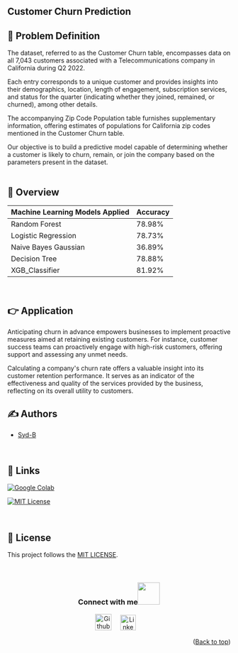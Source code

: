 ## Customer Churn Prediction



## 📌 Problem Definition
The dataset, referred to as the Customer Churn table, encompasses data on all 7,043 customers associated with a Telecommunications company in California during Q2 2022.

Each entry corresponds to a unique customer and provides insights into their demographics, location, length of engagement, subscription services, and status for the quarter (indicating whether they joined, remained, or churned), among other details.

The accompanying Zip Code Population table furnishes supplementary information, offering estimates of populations for California zip codes mentioned in the Customer Churn table.

Our objective is to build a predictive model capable of determining whether a customer is likely to churn, remain, or join the company based on the parameters present in the dataset.
<br><br>

## 📓 Overview

| Machine Learning Models Applied            | Accuracy |
| ----------------- | ------------------------------------------------------------------ |
| Random Forest | 78.98% |
| Logistic Regression | 78.73% |
| Naive Bayes Gaussian | 36.89% |
| Decision Tree | 78.88% |
| XGB_Classifier | 81.92% |

<br>

## 👉 Application

Anticipating churn in advance empowers businesses to implement proactive measures aimed at retaining existing customers. For instance, customer success teams can proactively engage with high-risk customers, offering support and assessing any unmet needs.

Calculating a company's churn rate offers a valuable insight into its customer retention performance. It serves as an indicator of the effectiveness and quality of the services provided by the business, reflecting on its overall utility to customers.
<br>

## ✍️ Authors

- [Syd-B](https://github.com/Syd-B)

<br>

## 🔗 Links


<a href='https://colab.research.google.com/drive/1XJMq5HLFuDdpekaMwHk2nOln66SZMv6U#scrollTo=5wDYSNxrQcU0' target="_blank"><img alt='Google Colab' src='https://img.shields.io/badge/Google_Colab-100000?style=for-the-badge&logo=Google Colab&logoColor=FFA200&labelColor=000000&color=FFFFFF'/></a>

[![MIT License](https://img.shields.io/badge/License-MIT-green.svg)](https://choosealicense.com/licenses/mit/)

<br />

## 🪪 License
This project follows the [MIT LICENSE](https://choosealicense.com/licenses/mit/).

<br />

<div align="center">
<h3> Connect with me<a href="https://gifyu.com/image/Zy2f"><img src="https://github.com/milaan9/milaan9/blob/main/Handshake.gif" width="50px"></a>
</h3> 
<p align="center">
    <a href="https://github.com/Syd-B" target="_blank" rel="noreferrer"><img alt="Github" width="37px" src="https://github.githubassets.com/assets/GitHub-Mark-ea2971cee799.png"></a> &nbsp&nbsp&nbsp
    <a href="https://www.linkedin.com/in/siddharth-butoliya-703760207/" target="_blank"><img alt="LinkedIn" width="35px" src="https://i.pinimg.com/736x/96/8e/a6/968ea62882943e88bbd318ae5fa67429.jpg"></a> &nbsp&nbsp&nbsp

<p align="right">(<a href="#top">Back to top</a>)</p>
</p> 
